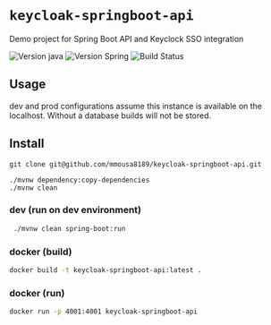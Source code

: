 # `keycloak-springboot-api`

Demo project for Spring Boot API and Keyclock SSO integration

![Version java](https://img.shields.io/badge/Java-ED8B00?style=for-the-badge&logo=java&logoColor=white)
![Version Spring](https://img.shields.io/badge/Spring-6DB33F?style=for-the-badge&logo=spring&logoColor=white)
![Build Status](https://img.shields.io/badge/build-Pass-green)

## Usage

dev and prod configurations assume this instance is available on the
localhost. Without a database builds will not be stored.

## Install

```
git clone git@github.com/mmousa8189/keycloak-springboot-api.git

./mvnw dependency:copy-dependencies
./mvnw clean
```

### dev (run on dev environment)

```bash
 ./mvnw clean spring-boot:run
```

### docker (build)

```bash
docker build -t keycloak-springboot-api:latest .
```

### docker (run)

```bash
docker run -p 4001:4001 keycloak-springboot-api
```
